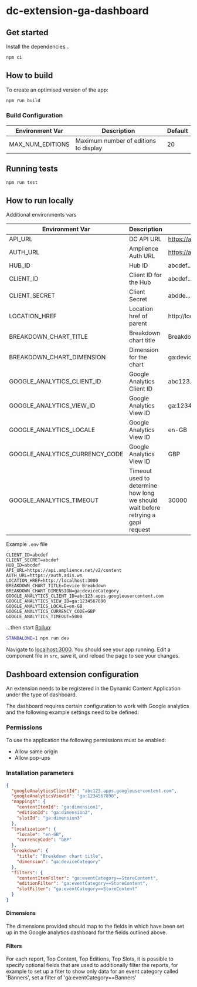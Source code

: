 # dc-extension-ga-dashboard

## Get started

Install the dependencies...

```bash
npm ci
```

## How to build

To create an optimised version of the app:

```bash
npm run build
```
### Build Configuration

| Environment Var  | Description                           | Default |
| ---------------- | ------------------------------------- | ------- |
| MAX_NUM_EDITIONS | Maximum number of editions to display | 20      |


## Running tests

```bash
npm run test
```

## How to run locally

Additional environments vars

| Environment Var                | Description                                                                      | Example                              |
| ------------------------------ | -------------------------------------------------------------------------------- | ------------------------------------ |
| API_URL                        | DC API URL                                                                       | https://api.amplience.net/v2/content |
| AUTH_URL                       | Amplience Auth URL                                                               | https://auth.adis.ws                 |
| HUB_ID                         | Hub ID                                                                           | abcdef...                            |
| CLIENT_ID                      | Client ID for the Hub                                                            | abcdef...                            |
| CLIENT_SECRET                  | Client Secret                                                                    | abdde...                             |
| LOCATION_HREF                  | Location href of parent                                                          | http://localhost:3000                |
| BREAKDOWN_CHART_TITLE          | Breakdown chart title                                                            | Breakdown chart                      |
| BREAKDOWN_CHART_DIMENSION      | Dimension for the chart                                                          | ga:deviceCategory                    |
| GOOGLE_ANALYTICS_CLIENT_ID     | Google Analytics Client ID                                                       | abc123.apps.googleusercontent.com    |
| GOOGLE_ANALYTICS_VIEW_ID       | Google Analytics View ID                                                         | ga:1234567890                        |
| GOOGLE_ANALYTICS_LOCALE        | Google Analytics View ID                                                         | en-GB                                |
| GOOGLE_ANALYTICS_CURRENCY_CODE | Google Analytics View ID                                                         | GBP                                  |
| GOOGLE_ANALYTICS_TIMEOUT       | Timeout used to determine how long we should wait before retrying a gapi request | 30000                                |


Example `.env` file

```
CLIENT_ID=abcdef
CLIENT_SECRET=abcdef
HUB_ID=abcdef
API_URL=https://api.amplience.net/v2/content
AUTH_URL=https://auth.adis.ws
LOCATION_HREF=http://localhost:3000
BREAKDOWN_CHART_TITLE=Device Breakdown
BREAKDOWN_CHART_DIMENSION=ga:deviceCategory
GOOGLE_ANALYTICS_CLIENT_ID=abc123.apps.googleusercontent.com
GOOGLE_ANALYTICS_VIEW_ID=ga:1234567890
GOOGLE_ANALYTICS_LOCALE=en-GB
GOOGLE_ANALYTICS_CURRENCY_CODE=GBP
GOOGLE_ANALYTICS_TIMEOUT=5000
```

...then start [Rollup](https://rollupjs.org):

```bash
STANDALONE=1 npm run dev
```

Navigate to [localhost:3000](http://localhost:3000). You should see your app running. Edit a component file in `src`, save it, and reload the page to see your changes.

## Dashboard extension configuration

An extension needs to be registered in the Dynamic Content Application under the type of dashboard.

The dashboard requires certain configuration to work with Google analytics and the following example settings need to be defined:

### Permissions

To use the application the following permissions must be enabled:

- Allow same origin
- Allow pop-ups

### Installation parameters

```json
{
  "googleAnalyticsClientId": "abc123.apps.googleusercontent.com",
  "googleAnalyticsViewId": "ga:1234567890",
  "mappings": {
    "contentItemId": "ga:dimension1",
    "editionId": "ga:dimension2",
    "slotId": "ga:dimension3"
  },
  "localization": {
    "locale": "en-GB",
    "currencyCode": "GBP"
  },
  "breakdown": {
    "title": "Breakdown chart title",
    "dimension": "ga:deviceCategory"
  },
  "filters": {
    "contentItemFilter": "ga:eventCategory==StoreContent",
    "editionFilter": "ga:eventCategory==StoreContent",
    "slotFilter": "ga:eventCategory==StoreContent"
  }
}
```

#### Dimensions
The dimensions provided should map to the fields in which have been set up in the Google analytics dashboard for the fields outlined above.

#### Filters
For each report, Top Content, Top Editions, Top Slots, it is possible to specify optional fields that are used to additionally filter the reports, for example to set up a fiter to show only data for an event category called 'Banners', set a filter of 'ga:eventCategory==Banners'
